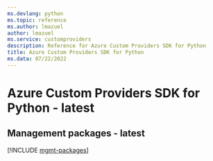 ```yaml
---
ms.devlang: python
ms.topic: reference
ms.author: lmazuel
author: lmazuel
ms.service: customproviders
description: Reference for Azure Custom Providers SDK for Python
title: Azure Custom Providers SDK for Python
ms.data: 07/22/2022
---
```

# Azure Custom Providers SDK for Python - latest

## Management packages - latest
[!INCLUDE [mgmt-packages](custom-providers-mgmt-index.md)]